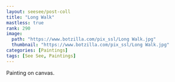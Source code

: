 ```yaml
---
layout: seesee/post-coll
title: "Long Walk"
mastless: true
rank: 290
image:
  path: "https://www.botzilla.com/pix_ssl/Long Walk.jpg"
  thumbnail: "https://www.botzilla.com/pix_ssl/Long Walk.jpg"
categories: [Paintings]
tags: [See See, Paintings]
---
```


Painting on canvas.



